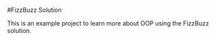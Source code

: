 #FizzBuzz Solution 

This is an example project to learn more about OOP using the FizzBuzz solution. 